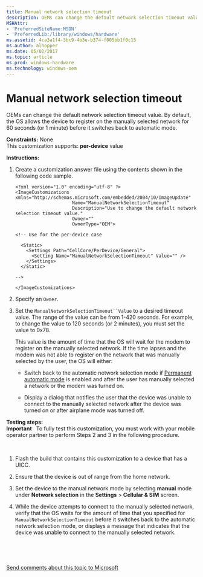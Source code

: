 ```yaml
---
title: Manual network selection timeout
description: OEMs can change the default network selection timeout value.
MSHAttr:
- 'PreferredSiteName:MSDN'
- 'PreferredLib:/library/windows/hardware'
ms.assetid: 4ca3a1f4-3bc9-4b3e-b374-f005bb1f0c15
ms.author: alhopper
ms.date: 05/02/2017
ms.topic: article
ms.prod: windows-hardware
ms.technology: windows-oem
---
```


# Manual network selection timeout


OEMs can change the default network selection timeout value. By default, the OS allows the device to register on the manually selected network for 60 seconds (or 1 minute) before it switches back to automatic mode.

<a href="" id="constraints---none"></a>**Constraints:** None  
This customization supports: **per-device** value

<a href="" id="instructions-"></a>**Instructions:**  
1.  Create a customization answer file using the contents shown in the following code sample.

    ``` syntax
    <?xml version="1.0" encoding="utf-8" ?>  
    <ImageCustomizations xmlns="http://schemas.microsoft.com/embedded/2004/10/ImageUpdate"  
                         Name="ManualNetworkSelectionTimeout"  
                         Description="Use to change the default network selection timeout value."  
                         Owner=""  
                         OwnerType="OEM"> 
      
    <!-- Use for the per-device case

      <Static>  
        <Settings Path="CellCore/PerDevice/General">  
          <Setting Name="ManualNetworkSelectionTimeout" Value="" />
        </Settings>  
      </Static>

    -->

    </ImageCustomizations>
    ```

2.  Specify an `Owner`.

3.  Set the `ManualNetworkSelectionTimeout``Value` to a desired timeout value. The range of the value can be from 1-420 seconds. For example, to change the value to 120 seconds (or 2 minutes), you must set the value to 0x78.

    This value is the amount of time that the OS will wait for the modem to register on the manually selected network. If the time lapses and the modem was not able to register on the network that was manually selected by the user, the OS will either:

    -   Switch back to the automatic network selection mode if [Permanent automatic mode](permanent-automatic-mode.md) is enabled and after the user has manually selected a network or the modem was turned on.

    -   Display a dialog that notifies the user that the device was unable to connect to the manually selected network after the device was turned on or after airplane mode was turned off.

<a href="" id="testing-steps-"></a>**Testing steps:**  
**Important**  
To fully test this customization, you must work with your mobile operator partner to perform Steps 2 and 3 in the following procedure.

 

1.  Flash the build that contains this customization to a device that has a UICC.

2.  Ensure that the device is out of range from the home network.

3.  Set the device to the manual network mode by selecting **manual** mode under **Network selection** in the **Settings** &gt; **Cellular & SIM** screen.

4.  While the device attempts to connect to the manually selected network, verify that the OS waits for the amount of time that you specified for `ManualNetworkSelectionTimeout` before it switches back to the automatic network selection mode, or displays a message that indicates that the device was unable to connect to the manually selected network.

 

 

[Send comments about this topic to Microsoft](mailto:wsddocfb@microsoft.com?subject=Documentation%20feedback%20%5Bp_phCustomization\p_phCustomization%5D:%20Manual%20network%20selection%20timeout%20%20RELEASE:%20%289/7/2016%29&body=%0A%0APRIVACY%20STATEMENT%0A%0AWe%20use%20your%20feedback%20to%20improve%20the%20documentation.%20We%20don't%20use%20your%20email%20address%20for%20any%20other%20purpose,%20and%20we'll%20remove%20your%20email%20address%20from%20our%20system%20after%20the%20issue%20that%20you're%20reporting%20is%20fixed.%20While%20we're%20working%20to%20fix%20this%20issue,%20we%20might%20send%20you%20an%20email%20message%20to%20ask%20for%20more%20info.%20Later,%20we%20might%20also%20send%20you%20an%20email%20message%20to%20let%20you%20know%20that%20we've%20addressed%20your%20feedback.%0A%0AFor%20more%20info%20about%20Microsoft's%20privacy%20policy,%20see%20http://privacy.microsoft.com/default.aspx. "Send comments about this topic to Microsoft")




